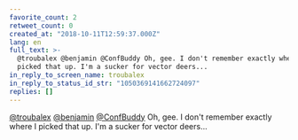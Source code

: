 ```yaml
---
favorite_count: 2
retweet_count: 0
created_at: "2018-10-11T12:59:37.000Z"
lang: en
full_text: >-
  @troubalex @benjamin @ConfBuddy Oh, gee. I don't remember exactly where I
  picked that up. I'm a sucker for vector deers...
in_reply_to_screen_name: troubalex
in_reply_to_status_id_str: "1050369141662724097"
replies: []
---
```


[@troubalex](https://twitter.com/troubalex)
[@benjamin](https://twitter.com/benjamin)
[@ConfBuddy](https://twitter.com/ConfBuddy) Oh, gee. I don't remember exactly
where I picked that up. I'm a sucker for vector deers...
